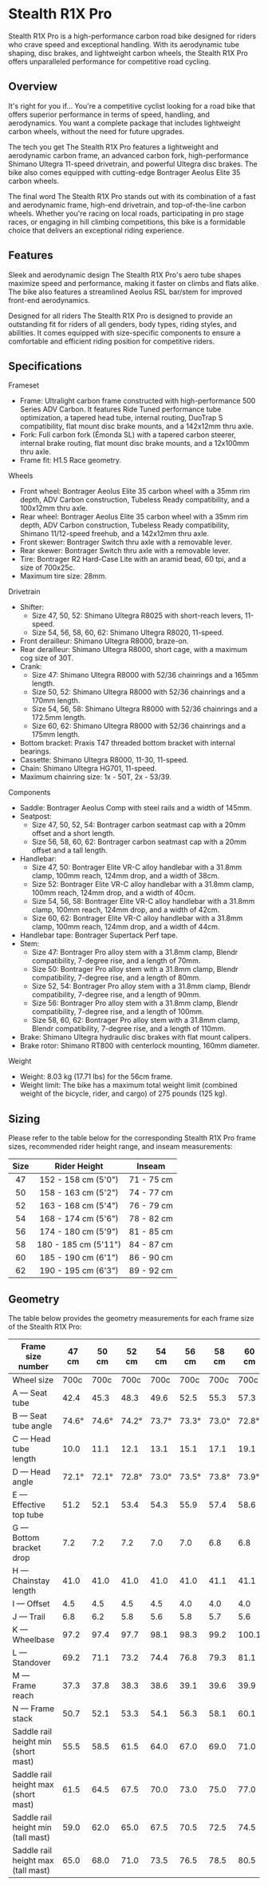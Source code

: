 # Stealth R1X Pro

Stealth R1X Pro is a high-performance carbon road bike designed for riders who crave speed and exceptional handling. With its aerodynamic tube shaping, disc brakes, and lightweight carbon wheels, the Stealth R1X Pro offers unparalleled performance for competitive road cycling.
## Overview
It's right for you if...
You're a competitive cyclist looking for a road bike that offers superior performance in terms of speed, handling, and aerodynamics. You want a complete package that includes lightweight carbon wheels, without the need for future upgrades.

The tech you get
The Stealth R1X Pro features a lightweight and aerodynamic carbon frame, an advanced carbon fork, high-performance Shimano Ultegra 11-speed drivetrain, and powerful Ultegra disc brakes. The bike also comes equipped with cutting-edge Bontrager Aeolus Elite 35 carbon wheels.

The final word
The Stealth R1X Pro stands out with its combination of a fast and aerodynamic frame, high-end drivetrain, and top-of-the-line carbon wheels. Whether you're racing on local roads, participating in pro stage races, or engaging in hill climbing competitions, this bike is a formidable choice that delivers an exceptional riding experience.

## Features
Sleek and aerodynamic design
The Stealth R1X Pro's aero tube shapes maximize speed and performance, making it faster on climbs and flats alike. The bike also features a streamlined Aeolus RSL bar/stem for improved front-end aerodynamics.

Designed for all riders
The Stealth R1X Pro is designed to provide an outstanding fit for riders of all genders, body types, riding styles, and abilities. It comes equipped with size-specific components to ensure a comfortable and efficient riding position for competitive riders.

## Specifications
Frameset
- Frame: Ultralight carbon frame constructed with high-performance 500 Series ADV Carbon. It features Ride Tuned performance tube optimization, a tapered head tube, internal routing, DuoTrap S compatibility, flat mount disc brake mounts, and a 142x12mm thru axle.
- Fork: Full carbon fork (Émonda SL) with a tapered carbon steerer, internal brake routing, flat mount disc brake mounts, and a 12x100mm thru axle.
- Frame fit: H1.5 Race geometry.

Wheels
- Front wheel: Bontrager Aeolus Elite 35 carbon wheel with a 35mm rim depth, ADV Carbon construction, Tubeless Ready compatibility, and a 100x12mm thru axle.
- Rear wheel: Bontrager Aeolus Elite 35 carbon wheel with a 35mm rim depth, ADV Carbon construction, Tubeless Ready compatibility, Shimano 11/12-speed freehub, and a 142x12mm thru axle.
- Front skewer: Bontrager Switch thru axle with a removable lever.
- Rear skewer: Bontrager Switch thru axle with a removable lever.
- Tire: Bontrager R2 Hard-Case Lite with an aramid bead, 60 tpi, and a size of 700x25c.
- Maximum tire size: 28mm.

Drivetrain
- Shifter:
  - Size 47, 50, 52: Shimano Ultegra R8025 with short-reach levers, 11-speed.
  - Size 54, 56, 58, 60, 62: Shimano Ultegra R8020, 11-speed.
- Front derailleur: Shimano Ultegra R8000, braze-on.
- Rear derailleur: Shimano Ultegra R8000, short cage, with a maximum cog size of 30T.
- Crank:
  - Size 47: Shimano Ultegra R8000 with 52/36 chainrings and a 165mm length.
  - Size 50, 52: Shimano Ultegra R8000 with 52/36 chainrings and a 170mm length.
  - Size 54, 56, 58: Shimano Ultegra R8000 with 52/36 chainrings and a 172.5mm length.
  - Size 60, 62: Shimano Ultegra R8000 with 52/36 chainrings and a 175mm length.
- Bottom bracket: Praxis T47 threaded bottom bracket with internal bearings.
- Cassette: Shimano Ultegra R8000, 11-30, 11-speed.
- Chain: Shimano Ultegra HG701, 11-speed.
- Maximum chainring size: 1x - 50T, 2x - 53/39.

Components
- Saddle: Bontrager Aeolus Comp with steel rails and a width of 145mm.
- Seatpost:
  - Size 47, 50, 52, 54: Bontrager carbon seatmast cap with a 20mm offset and a short length.
  - Size 56, 58, 60, 62: Bontrager carbon seatmast cap with a 20mm offset and a tall length.
- Handlebar:
  - Size 47, 50: Bontrager Elite VR-C alloy handlebar with a 31.8mm clamp, 100mm reach, 124mm drop, and a width of 38cm.
  - Size 52: Bontrager Elite VR-C alloy handlebar with a 31.8mm clamp, 100mm reach, 124mm drop, and a width of 40cm.
  - Size 54, 56, 58: Bontrager Elite VR-C alloy handlebar with a 31.8mm clamp, 100mm reach, 124mm drop, and a width of 42cm.
  - Size 60, 62: Bontrager Elite VR-C alloy handlebar with a 31.8mm clamp, 100mm reach, 124mm drop, and a width of 44cm.
- Handlebar tape: Bontrager Supertack Perf tape.
- Stem:
  - Size 47: Bontrager Pro alloy stem with a 31.8mm clamp, Blendr compatibility, 7-degree rise, and a length of 70mm.
  - Size 50: Bontrager Pro alloy stem with a 31.8mm clamp, Blendr compatibility, 7-degree rise, and a length of 80mm.
  - Size 52, 54: Bontrager Pro alloy stem with a 31.8mm clamp, Blendr compatibility, 7-degree rise, and a length of 90mm.
  - Size 56: Bontrager Pro alloy stem with a 31.8mm clamp, Blendr compatibility, 7-degree rise, and a length of 100mm.
  - Size 58, 60, 62: Bontrager Pro alloy stem with a 31.8mm clamp, Blendr compatibility, 7-degree rise, and a length of 110mm.
- Brake: Shimano Ultegra hydraulic disc brakes with flat mount calipers.
- Brake rotor: Shimano RT800 with centerlock mounting, 160mm diameter.

Weight
- Weight: 8.03 kg (17.71 lbs) for the 56cm frame.
- Weight limit: The bike has a maximum total weight limit (combined weight of the bicycle, rider, and cargo) of 275 pounds (125 kg).

## Sizing
Please refer to the table below for the corresponding Stealth R1X Pro frame sizes, recommended rider height range, and inseam measurements:

| Size |      Rider Height     |     Inseam     |
|:----:|:---------------------:|:--------------:|
|  47  |  152 - 158 cm (5'0")  |  71 - 75 cm    |
|  50  |  158 - 163 cm (5'2")  |  74 - 77 cm    |
|  52  |  163 - 168 cm (5'4")  |  76 - 79 cm    |
|  54  |  168 - 174 cm (5'6")  |  78 - 82 cm    |
|  56  | 174 - 180 cm (5'9")  |  81 - 85 cm    |
|  58  | 180 - 185 cm (5'11") |  84 - 87 cm    |
|  60  |  185 - 190 cm (6'1")  |  86 - 90 cm    |
|  62  |  190 - 195 cm (6'3")  |  89 - 92 cm    |

## Geometry
The table below provides the geometry measurements for each frame size of the Stealth R1X Pro:

| Frame size number              | 47 cm | 50 cm | 52 cm | 54 cm | 56 cm | 58 cm | 60 cm | 62 cm |
|-------------------------------|-------|-------|-------|-------|-------|-------|-------|-------|
| Wheel size                    | 700c  | 700c  | 700c  | 700c  | 700c  | 700c  | 700c  | 700c  |
| A — Seat tube                 | 42.4  | 45.3  | 48.3  | 49.6  | 52.5  | 55.3  | 57.3  | 59.3  |
| B — Seat tube angle           | 74.6° | 74.6° | 74.2° | 73.7° | 73.3° | 73.0° | 72.8° | 72.5° |
| C — Head tube length          | 10.0  | 11.1  | 12.1  | 13.1  | 15.1  | 17.1  | 19.1  | 21.1  |
| D — Head angle                | 72.1° | 72.1° | 72.8° | 73.0° | 73.5° | 73.8° | 73.9° | 73.9° |
| E — Effective top tube        | 51.2  | 52.1  | 53.4  | 54.3  | 55.9  | 57.4  | 58.6  | 59.8  |
| G — Bottom bracket drop       | 7.2   | 7.2   | 7.2   | 7.0   | 7.0   | 6.8   | 6.8   | 6.8   |
| H — Chainstay length          | 41.0  | 41.0  | 41.0  | 41.0  | 41.0  | 41.1  | 41.1  | 41.2  |
| I — Offset                    | 4.5   | 4.5   | 4.5   | 4.5   | 4.0   | 4.0   | 4.0   | 4.0   |
| J — Trail                     | 6.8   | 6.2   | 5.8   | 5.6   | 5.8   | 5.7   | 5.6   | 5.6   |
| K — Wheelbase                 | 97.2  | 97.4  | 97.7  | 98.1  | 98.3  | 99.2  | 100.1 | 101.0 |
| L — Standover                 | 69.2  | 71.1  | 73.2  | 74.4  | 76.8  | 79.3  | 81.1  | 82.9  |
| M — Frame reach               | 37.3  | 37.8  | 38.3  | 38.6  | 39.1  | 39.6  | 39.9  | 40.3  |
| N — Frame stack               | 50.7  | 52.1  | 53.3  | 54.1  | 56.3  | 58.1  | 60.1  | 62.0  |
| Saddle rail height min (short mast) | 55.5 | 58.5 | 61.5 | 64.0 | 67.0 | 69.0 | 71.0 | 73.0 |
| Saddle rail height max (short mast) | 61.5 | 64.5 | 67.5 | 70.0 | 73.0 | 75.0 | 77.0 | 79.0 |
| Saddle rail height min (tall mast)  | 59.0 | 62.0 | 65.0 | 67.5 | 70.5 | 72.5 | 74.5 | 76.5 |
| Saddle rail height max (tall mast)  | 65.0 | 68.0 | 71.0 | 73.5 | 76.5 | 78.5 | 80.5 | 82.5 |
